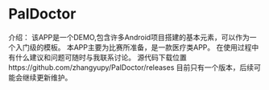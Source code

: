 # PalDoctor
介绍：
  该APP是一个DEMO,包含许多Android项目搭建的基本元素，可以作为一个入门级的模板。
  本APP主要为比赛所准备，是一款医疗类APP。
  在使用过程中有什么建议和问题可随时与我联系讨论。
  源代码下载位置https://github.com/zhangyupy/PalDoctor/releases
  目前只有一个版本，后续可能会继续更新维护。
